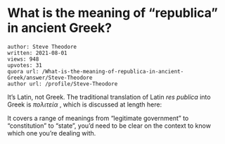 # What is the meaning of “republica” in ancient Greek?

	author: Steve Theodore
	written: 2021-08-01
	views: 948
	upvotes: 31
	quora url: /What-is-the-meaning-of-republica-in-ancient-Greek/answer/Steve-Theodore
	author url: /profile/Steve-Theodore


It’s Latin, not Greek. The traditional translation of Latin _res publica_  into Greek is _πολιτεία_ , which is discussed at length here:



It covers a range of meanings from “legitimate government” to “constitution” to “state”, you’d need to be clear on the context to know which one you’re dealing with.

